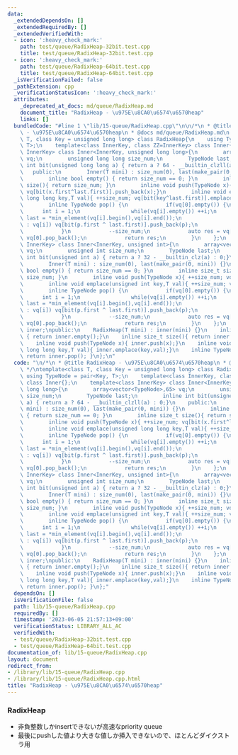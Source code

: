 ```yaml
---
data:
  _extendedDependsOn: []
  _extendedRequiredBy: []
  _extendedVerifiedWith:
  - icon: ':heavy_check_mark:'
    path: test/queue/RadixHeap-32bit.test.cpp
    title: test/queue/RadixHeap-32bit.test.cpp
  - icon: ':heavy_check_mark:'
    path: test/queue/RadixHeap-64bit.test.cpp
    title: test/queue/RadixHeap-64bit.test.cpp
  _isVerificationFailed: false
  _pathExtension: cpp
  _verificationStatusIcon: ':heavy_check_mark:'
  attributes:
    _deprecated_at_docs: md/queue/RadixHeap.md
    document_title: "RadixHeap - \u975E\u8CA0\u6574\u6570heap"
    links: []
  bundledCode: "#line 1 \"lib/15-queue/RadixHeap.cpp\"\n\n/*\n * @title RadixHeap\
    \ - \u975E\u8CA0\u6574\u6570heap\n * @docs md/queue/RadixHeap.md\n */\ntemplate<class\
    \ T, class Key = unsigned long long> class RadixHeap{\n    using TypeNode = pair<Key,\
    \ T>;\n    template<class InnerKey, class ZZ=InnerKey> class Inner{};\n    template<class\
    \ InnerKey> class Inner<InnerKey, unsigned long long>{\n        array<vector<TypeNode>,65>\
    \ vq;\n        unsigned long long size_num;\n        TypeNode last;\n        inline\
    \ int bit(unsigned long long a) { return a ? 64 - __builtin_clzll(a) : 0;}\n \
    \   public:\n        Inner(T mini) : size_num(0), last(make_pair(0, mini)) {}\n\
    \        inline bool empty() { return size_num == 0; }\n        inline size_t\
    \ size(){ return size_num; }\n        inline void push(TypeNode x){ ++size_num;\
    \ vq[bit(x.first^last.first)].push_back(x);}\n        inline void emplace(unsigned\
    \ long long key,T val){ ++size_num; vq[bit(key^last.first)].emplace_back(key,val);}\n\
    \        inline TypeNode pop() {\n            if(vq[0].empty()) {\n          \
    \      int i = 1;\n                while(vq[i].empty()) ++i;\n               \
    \ last = *min_element(vq[i].begin(),vq[i].end());\n                for(auto &p\
    \ : vq[i]) vq[bit(p.first ^ last.first)].push_back(p);\n                vq[i].clear();\n\
    \            }\n            --size_num;\n            auto res = vq[0].back();\
    \ vq[0].pop_back();\n            return res;\n        }\n    };\n    template<class\
    \ InnerKey> class Inner<InnerKey, unsigned int>{\n        array<vector<TypeNode>,33>\
    \ vq;\n        unsigned int size_num;\n        TypeNode last;\n        inline\
    \ int bit(unsigned int a) { return a ? 32 - __builtin_clz(a) : 0;}\n    public:\n\
    \        Inner(T mini) : size_num(0), last(make_pair(0, mini)) {}\n        inline\
    \ bool empty() { return size_num == 0; }\n        inline size_t size(){ return\
    \ size_num; }\n        inline void push(TypeNode x){ ++size_num; vq[bit(x.first^last.first)].push_back(x);}\n\
    \        inline void emplace(unsigned int key,T val){ ++size_num; vq[bit(key^last.first)].emplace_back(key,val);}\n\
    \        inline TypeNode pop() {\n            if(vq[0].empty()) {\n          \
    \      int i = 1;\n                while(vq[i].empty()) ++i;\n               \
    \ last = *min_element(vq[i].begin(),vq[i].end());\n                for(auto &p\
    \ : vq[i]) vq[bit(p.first ^ last.first)].push_back(p);\n                vq[i].clear();\n\
    \            }\n            --size_num;\n            auto res = vq[0].back();\
    \ vq[0].pop_back();\n            return res;\n        }\n    };\n    Inner<Key,Key>\
    \ inner;\npublic:\n    RadixHeap(T mini) : inner(mini) {}\n    inline bool empty()\
    \ { return inner.empty();}\n    inline size_t size(){ return inner.size();}\n\
    \    inline void push(TypeNode x){ inner.push(x);}\n    inline void emplace(unsigned\
    \ long long key,T val){ inner.emplace(key,val);}\n    inline TypeNode pop() {\
    \ return inner.pop(); }\n};\n"
  code: "\n/*\n * @title RadixHeap - \u975E\u8CA0\u6574\u6570heap\n * @docs md/queue/RadixHeap.md\n\
    \ */\ntemplate<class T, class Key = unsigned long long> class RadixHeap{\n   \
    \ using TypeNode = pair<Key, T>;\n    template<class InnerKey, class ZZ=InnerKey>\
    \ class Inner{};\n    template<class InnerKey> class Inner<InnerKey, unsigned\
    \ long long>{\n        array<vector<TypeNode>,65> vq;\n        unsigned long long\
    \ size_num;\n        TypeNode last;\n        inline int bit(unsigned long long\
    \ a) { return a ? 64 - __builtin_clzll(a) : 0;}\n    public:\n        Inner(T\
    \ mini) : size_num(0), last(make_pair(0, mini)) {}\n        inline bool empty()\
    \ { return size_num == 0; }\n        inline size_t size(){ return size_num; }\n\
    \        inline void push(TypeNode x){ ++size_num; vq[bit(x.first^last.first)].push_back(x);}\n\
    \        inline void emplace(unsigned long long key,T val){ ++size_num; vq[bit(key^last.first)].emplace_back(key,val);}\n\
    \        inline TypeNode pop() {\n            if(vq[0].empty()) {\n          \
    \      int i = 1;\n                while(vq[i].empty()) ++i;\n               \
    \ last = *min_element(vq[i].begin(),vq[i].end());\n                for(auto &p\
    \ : vq[i]) vq[bit(p.first ^ last.first)].push_back(p);\n                vq[i].clear();\n\
    \            }\n            --size_num;\n            auto res = vq[0].back();\
    \ vq[0].pop_back();\n            return res;\n        }\n    };\n    template<class\
    \ InnerKey> class Inner<InnerKey, unsigned int>{\n        array<vector<TypeNode>,33>\
    \ vq;\n        unsigned int size_num;\n        TypeNode last;\n        inline\
    \ int bit(unsigned int a) { return a ? 32 - __builtin_clz(a) : 0;}\n    public:\n\
    \        Inner(T mini) : size_num(0), last(make_pair(0, mini)) {}\n        inline\
    \ bool empty() { return size_num == 0; }\n        inline size_t size(){ return\
    \ size_num; }\n        inline void push(TypeNode x){ ++size_num; vq[bit(x.first^last.first)].push_back(x);}\n\
    \        inline void emplace(unsigned int key,T val){ ++size_num; vq[bit(key^last.first)].emplace_back(key,val);}\n\
    \        inline TypeNode pop() {\n            if(vq[0].empty()) {\n          \
    \      int i = 1;\n                while(vq[i].empty()) ++i;\n               \
    \ last = *min_element(vq[i].begin(),vq[i].end());\n                for(auto &p\
    \ : vq[i]) vq[bit(p.first ^ last.first)].push_back(p);\n                vq[i].clear();\n\
    \            }\n            --size_num;\n            auto res = vq[0].back();\
    \ vq[0].pop_back();\n            return res;\n        }\n    };\n    Inner<Key,Key>\
    \ inner;\npublic:\n    RadixHeap(T mini) : inner(mini) {}\n    inline bool empty()\
    \ { return inner.empty();}\n    inline size_t size(){ return inner.size();}\n\
    \    inline void push(TypeNode x){ inner.push(x);}\n    inline void emplace(unsigned\
    \ long long key,T val){ inner.emplace(key,val);}\n    inline TypeNode pop() {\
    \ return inner.pop(); }\n};"
  dependsOn: []
  isVerificationFile: false
  path: lib/15-queue/RadixHeap.cpp
  requiredBy: []
  timestamp: '2023-06-05 21:57:13+09:00'
  verificationStatus: LIBRARY_ALL_AC
  verifiedWith:
  - test/queue/RadixHeap-32bit.test.cpp
  - test/queue/RadixHeap-64bit.test.cpp
documentation_of: lib/15-queue/RadixHeap.cpp
layout: document
redirect_from:
- /library/lib/15-queue/RadixHeap.cpp
- /library/lib/15-queue/RadixHeap.cpp.html
title: "RadixHeap - \u975E\u8CA0\u6574\u6570heap"
---
```

### RadixHeap
- 非負整数しかinsertできないが高速なpriority queue
- 最後にpushした値より大きな値しか挿入できないので、ほとんどダイクストラ用
